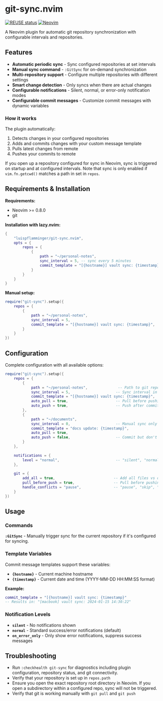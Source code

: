 <!--
SPDX-FileCopyrightText: 2025 Luis Pfamminger

SPDX-License-Identifier: Apache-2.0
-->

# git-sync.nvim

[![REUSE status](https://api.reuse.software/badge/github.com/luispflamminger/git-sync.nvim)](https://api.reuse.software/info/github.com/luispflamminger/git-sync.nvim)
[![Neovim](https://img.shields.io/badge/Neovim-0.8.0+-brightgreen.svg)](https://neovim.io)

A Neovim plugin for automatic git repository synchronization with configurable intervals and repositories.

## Features

- **Automatic periodic sync** - Sync configured repositories at set intervals
- **Manual sync command** - `:GitSync` for on-demand synchronization  
- **Multi-repository support** - Configure multiple repositories with different settings
- **Smart change detection** - Only syncs when there are actual changes
- **Configurable notifications** - Silent, normal, or error-only notification modes
- **Configurable commit messages** - Customize commit messages with dynamic variables

### How it works

The plugin automatically:
1. Detects changes in your configured repositories
2. Adds and commits changes with your custom message template
3. Pulls latest changes from remote
4. Pushes your commits to remote

If you open up a repository configured for sync in Neovim, sync is triggered on startup and at configured intervals.
Note that sync is only enabled if `vim.fn.getcwd()` matches a path in set in `repos`.

## Requirements & Installation

**Requirements:**
- Neovim >= 0.8.0
- git

**Installation with lazy.nvim:**

```lua
{
    "luispflamminger/git-sync.nvim",
    opts = {
        repos = {
            {
                path = "~/personal-notes",
                sync_interval = 5, -- sync every 5 minutes
                commit_template = "[{hostname}] vault sync: {timestamp}",
            }
        }
    }
}
```

**Manual setup:**

```lua
require("git-sync").setup({
    repos = {
        {
            path = "~/personal-notes",
            sync_interval = 5,
            commit_template = "[{hostname}] vault sync: {timestamp}",
        }
    }
})
```

## Configuration

Complete configuration with all available options:

```lua
require("git-sync").setup({
    repos = {
        {
            path = "~/personal-notes",              -- Path to git repository (required)
            sync_interval = 5,                     -- Sync interval in minutes (default: 5, set to 0 to disable)
            commit_template = "[{hostname}] vault sync: {timestamp}",  -- Commit message template
            auto_pull = true,                      -- Pull before pushing (default: true)
            auto_push = true,                      -- Push after committing (default: true)
        },
        {
            path = "~/documents", 
            sync_interval = 0,                     -- Manual sync only
            commit_template = "docs update: {timestamp}",
            auto_pull = true,
            auto_push = false,                     -- Commit but don't push
        }
    },
    
    notifications = {
        level = "normal",                          -- "silent", "normal", "on_error_only" (default: "normal")
    },
    
    git = {
        add_all = true,                           -- Add all files vs only tracked files (default: true)
        pull_before_push = true,                  -- Pull before pushing (default: true)
        handle_conflicts = "pause",               -- "pause", "skip", "notify" (default: "pause")
    }
})
```

## Usage

### Commands

**`:GitSync`** - Manually trigger sync for the current repository if it's configured for syncing.

### Template Variables

Commit message templates support these variables:

- **`{hostname}`** - Current machine hostname
- **`{timestamp}`** - Current date and time (YYYY-MM-DD HH:MM:SS format)

**Example:**
```lua
commit_template = "[{hostname}] vault sync: {timestamp}"
-- Results in: "[macbook] vault sync: 2024-01-15 14:30:22"
```

### Notification Levels

- **`silent`** - No notifications shown
- **`normal`** - Standard success/error notifications (default)
- **`on_error_only`** - Only show error notifications, suppress success messages

## Troubleshooting

- Run `:checkhealth git-sync` for diagnostics including plugin configuration, repository status, and git connectivity.
- Verify that your repository is set up in `repos.path`
- Ensure you open the exact repository root directory in Neovim. If you open a subdirectory within a configured repo, sync will not be triggered.
- Verify that git is working manually with `git pull` and `git push`
